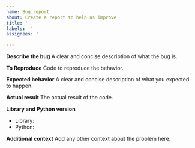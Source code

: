```yaml
---
name: Bug report
about: Create a report to help us improve
title: ''
labels: ''
assignees: ''

---
```


**Describe the bug**
A clear and concise description of what the bug is.

**To Reproduce**
Code to reproduce the behavior.

**Expected behavior**
A clear and concise description of what you expected to happen.

**Actual result**
The actual result of the code.

**Library and Python version**
- Library:
- Python:

**Additional context**
Add any other context about the problem here.

